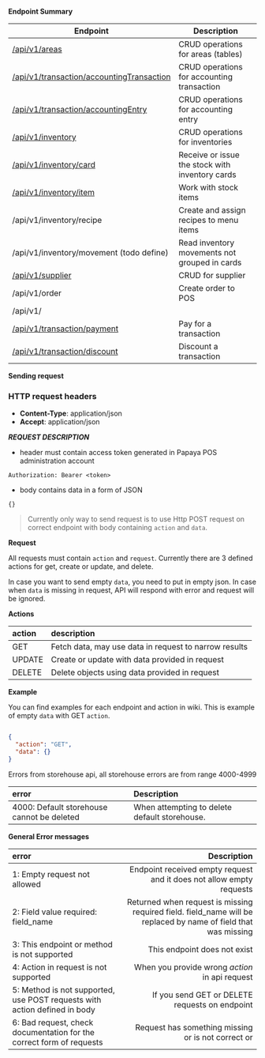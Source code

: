 **Endpoint Summary**




| Endpoint                                                               | Description                                     |
|------------------------------------------------------------------------|-------------------------------------------------|
| [/api/v1/areas](areas.md#)                                             | CRUD operations for areas (tables)              |
| [/api/v1/transaction/accountingTransaction](accountingTransaction.md#) | CRUD operations for accounting transaction      |
| [/api/v1/transaction/accountingEntry](inventory.md#)                   | CRUD operations for accounting entry            |
| [/api/v1/inventory](inventory.md#)                                     | CRUD operations for inventories                 |
| [/api/v1/inventory/card](card.md#)                                     | Receive or issue the stock with inventory cards |
| [/api/v1/inventory/item](item.md#)                                     | Work with stock items                           |
| /api/v1/inventory/recipe                                               | Create and assign recipes to menu items         |
| /api/v1/inventory/movement (todo define)                               | Read inventory movements not grouped in cards   |
| [/api/v1/supplier](supplier.md#)                                       | CRUD for supplier                               |
| /api/v1/order                                                          | Create order to POS                             |
| /api/v1/                                                               |                                                 |
| [/api/v1/transaction/payment](payment.md#)                             | Pay for a transaction                           |
| [/api/v1/transaction/discount](discount.md#)                           | Discount a transaction                          |




**Sending request**

### HTTP request headers

- **Content-Type**: application/json
- **Accept**: application/json

***REQUEST DESCRIPTION***

- header must contain access token generated in Papaya POS administration account

```
Authorization: Bearer <token>
```

- body contains data in a form of JSON

```
{}
```

> Currently only way to send request is to use Http POST request on correct endpoint with body containing `action` and `data`.

**Request**

All requests must contain `action` and `request`. Currently there are 3 defined actions for get, create or update, and delete.

In case you want to send empty `data`, you need to put in empty json. In case when `data` is missing in request, API will respond with error and request will be ignored.

**Actions**

| action | description |
| :---   | :---          |
| GET | Fetch data, may use data in request to narrow results |
| UPDATE | Create or update with data provided in request |
| DELETE | Delete objects using data provided in request |

**Example**

You can find examples for each endpoint and action in wiki. This is example of empty `data` with GET `action`.

```json

{
  "action": "GET",
  "data": {}
}
```

Errors from storehouse api, all storehouse errors are from range 4000-4999

| error  |  Description   |
| :---        |  :---     |
| 4000: Default storehouse cannot be deleted | When attempting to delete default storehouse. |

**General Error messages**

| error  | Description   |
| :---        |    ----:   |
| 1: Empty request not allowed | Endpoint received empty request and it does not allow empty requests |
| 2: Field value required: field_name | Returned when request is missing required field. field_name will be replaced by name of field that was missing |
| 3: This endpoint or method is not supported | This endpoint does not exist |
| 4: Action in request is not supported| When you provide wrong *action* in api request |
| 5: Method is not supported, use POST requests with action defined in body | If you send GET or DELETE requests on endpoint |
| 6: Bad request, check documentation for the correct form of requests | Request has something missing or is not correct or
